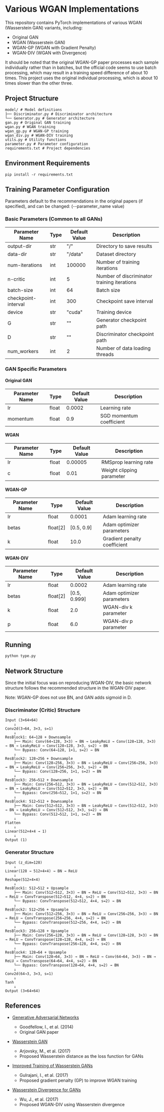# Various WGAN Implementations

This repository contains PyTorch implementations of various WGAN (Wasserstein GAN) variants, including:

- Original GAN
- WGAN (Wasserstein GAN)
- WGAN-GP (WGAN with Gradient Penalty)
- WGAN-DIV (WGAN with Divergence)

It should be noted that the original WGAN-GP paper processes each sample individually rather than in batches, but the official code seems to use batch processing, which may result in a training speed difference of about 10 times. This project uses the original individual processing, which is about 10 times slower than the other three.

## Project Structure

```text
model/ # Model definitions
├── Discriminator.py # Discriminator architecture
└── Generator.py # Generator architecture
gan.py # Original GAN training
wgan.py # WGAN training
wgan_gp.py # WGAN-GP training
wgan_div.py # WGAN-DIV training
utils.py # Utility functions
parameter.py # Parameter configuration
requirements.txt # Project dependencies
```
## Environment Requirements
```
pip install -r requirements.txt
```

## Training Parameter Configuration
Parameters default to the recommendations in the original papers (if specified), and can be changed: (--parameter_name value)

### Basic Parameters (Common to all GANs)

| Parameter Name | Type | Default Value | Description |
|--------|------|--------|------|
| output-dir | str | "/" | Directory to save results |
| data-dir | str | "/data" | Dataset directory |
| num-iterations | int | 100000 | Number of training iterations |
| n-critic | int | 5 | Number of discriminator training iterations |
| batch-size | int | 64 | Batch size |
| checkpoint-interval | int | 300 | Checkpoint save interval |
| device | str | "cuda" | Training device |
| G | str | "" | Generator checkpoint path |
| D | str | "" | Discriminator checkpoint path |
| num_workers | int | 2 | Number of data loading threads |

### GAN Specific Parameters

#### Original GAN
| Parameter Name | Type | Default Value | Description |
|--------|------|--------|------|
| lr | float | 0.0002 | Learning rate |
| momentum | float | 0.9 | SGD momentum coefficient |

#### WGAN
| Parameter Name | Type | Default Value | Description |
|--------|------|--------|------|
| lr | float | 0.00005 | RMSprop learning rate |
| c | float | 0.01 | Weight clipping parameter |

#### WGAN-GP
| Parameter Name | Type | Default Value | Description |
|--------|------|--------|------|
| lr | float | 0.0001 | Adam learning rate |
| betas | float[2] | [0.5, 0.9] | Adam optimizer parameters |
| k | float | 10.0 | Gradient penalty coefficient |

#### WGAN-DIV
| Parameter Name | Type | Default Value | Description |
|--------|------|--------|------|
| lr | float | 0.0002 | Adam learning rate |
| betas | float[2] | [0.5, 0.999] | Adam optimizer parameters |
| k | float | 2.0 | WGAN-div k parameter |
| p | float | 6.0 | WGAN-div p parameter |

## Running

```
python type.py
```

## Network Structure

Since the initial focus was on reproducing WGAN-DIV, the basic network structure follows the recommended structure in the WGAN-DIV paper.

Note: WGAN-GP does not use BN, and GAN adds sigmoid in D.

### Discriminator (Critic) Structure
```
Input (3×64×64)
    ↓
Conv2d(3→64, 3×3, s=1)
    ↓
ResBlock1: 64→128 + Downsample
    ├── Main: Conv(64→128, 3×3) → BN → LeakyReLU → Conv(128→128, 3×3) → BN → LeakyReLU → Conv(128→128, 3×3, s=2) → BN
    └── Bypass: Conv(64→128, 1×1, s=2) → BN
    ↓
ResBlock2: 128→256 + Downsample
    ├── Main: Conv(128→256, 3×3) → BN → LeakyReLU → Conv(256→256, 3×3) → BN → LeakyReLU → Conv(256→256, 3×3, s=2) → BN
    └── Bypass: Conv(128→256, 1×1, s=2) → BN
    ↓
ResBlock3: 256→512 + Downsample
    ├── Main: Conv(256→512, 3×3) → BN → LeakyReLU → Conv(512→512, 3×3) → BN → LeakyReLU → Conv(512→512, 3×3, s=2) → BN
    └── Bypass: Conv(256→512, 1×1, s=2) → BN
    ↓
ResBlock4: 512→512 + Downsample
    ├── Main: Conv(512→512, 3×3) → BN → LeakyReLU → Conv(512→512, 3×3) → BN → LeakyReLU → Conv(512→512, 3×3, s=2) → BN
    └── Bypass: Conv(512→512, 1×1, s=2) → BN
    ↓
Flatten
    ↓
Linear(512×4×4 → 1)
    ↓
Output (1)
```

### Generator Structure
```
Input (z_dim=128)
    ↓
Linear(128 → 512×4×4) → BN → ReLU
    ↓
Reshape(512×4×4)
    ↓
ResBlock1: 512→512 + Upsample
    ├── Main: Conv(512→512, 3×3) → BN → ReLU → Conv(512→512, 3×3) → BN → ReLU → ConvTranspose(512→512, 4×4, s=2) → BN
    └── Bypass: ConvTranspose(512→512, 4×4, s=2) → BN
    ↓
ResBlock2: 512→256 + Upsample
    ├── Main: Conv(512→256, 3×3) → BN → ReLU → Conv(256→256, 3×3) → BN → ReLU → ConvTranspose(256→256, 4×4, s=2) → BN
    └── Bypass: ConvTranspose(512→256, 4×4, s=2) → BN
    ↓
ResBlock3: 256→128 + Upsample
    ├── Main: Conv(256→128, 3×3) → BN → ReLU → Conv(128→128, 3×3) → BN → ReLU → ConvTranspose(128→128, 4×4, s=2) → BN
    └── Bypass: ConvTranspose(256→128, 4×4, s=2) → BN
    ↓
ResBlock4: 128→64 + Upsample
    ├── Main: Conv(128→64, 3×3) → BN → ReLU → Conv(64→64, 3×3) → BN → ReLU → ConvTranspose(64→64, 4×4, s=2) → BN
    └── Bypass: ConvTranspose(128→64, 4×4, s=2) → BN
    ↓
Conv2d(64→3, 3×3, s=1)
    ↓
Tanh
    ↓
Output (3×64×64)

```












## References

- [Generative Adversarial Networks](https://arxiv.org/abs/1406.2661)
  - Goodfellow, I., et al. (2014)
  - Original GAN paper

- [Wasserstein GAN](https://arxiv.org/abs/1701.07875)
  - Arjovsky, M., et al. (2017)
  - Proposed Wasserstein distance as the loss function for GANs

- [Improved Training of Wasserstein GANs](https://arxiv.org/abs/1704.00028)
  - Gulrajani, I., et al. (2017)
  - Proposed gradient penalty (GP) to improve WGAN training

- [Wasserstein Divergence for GANs](https://arxiv.org/abs/1712.01026)
  - Wu, J., et al. (2017)
  - Proposed WGAN-DIV using Wasserstein divergence
